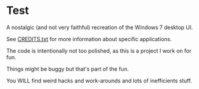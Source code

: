 # Test

A nostalgic (and not very faithful) recreation of the Windows 7 desktop UI.

See [CREDITS.txt](./src/CREDITS.txt) for more information about specific applications.

The code is intentionally not too polished, as this is a project I work on for fun.

Things might be buggy but that's part of the fun.

You WILL find weird hacks and work-arounds and lots of inefficients stuff.

